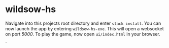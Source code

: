 # wildsow-hs

Navigate into this projects root directory and enter `stack install`.
You can now launch the app by entering `wildsow-hs-exe`.
This will open a websocket on port *5000*.
To play the game, now open `ui/index.html` in your browser. 

` 
 